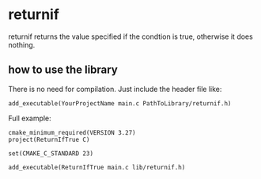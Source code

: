 # returnif

returnif returns the value specified if the condtion is true, otherwise it does nothing.

## how to use the library
There is no need for compilation.
Just include the header file like:
```
add_executable(YourProjectName main.c PathToLibrary/returnif.h)
```

Full example:
```
cmake_minimum_required(VERSION 3.27)
project(ReturnIfTrue C)

set(CMAKE_C_STANDARD 23)

add_executable(ReturnIfTrue main.c lib/returnif.h)
```
